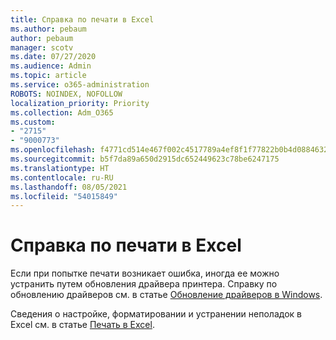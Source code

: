 ```yaml
---
title: Справка по печати в Excel
ms.author: pebaum
author: pebaum
manager: scotv
ms.date: 07/27/2020
ms.audience: Admin
ms.topic: article
ms.service: o365-administration
ROBOTS: NOINDEX, NOFOLLOW
localization_priority: Priority
ms.collection: Adm_O365
ms.custom:
- "2715"
- "9000773"
ms.openlocfilehash: f4771cd514e467f002c4517789a4ef8f1f77822b0b4d0884632cafb98b60e470
ms.sourcegitcommit: b5f7da89a650d2915dc652449623c78be6247175
ms.translationtype: HT
ms.contentlocale: ru-RU
ms.lasthandoff: 08/05/2021
ms.locfileid: "54015849"
---
```

# <a name="help-with-printing-in-excel"></a>Справка по печати в Excel

Если при попытке печати возникает ошибка, иногда ее можно устранить путем обновления драйвера принтера. Справку по обновлению драйверов см. в статье [Обновление драйверов в Windows](https://support.microsoft.com/help/4028443/windows-10-update-drivers).

Сведения о настройке, форматировании и устранении неполадок в Excel см. в статье [Печать в Excel](https://support.office.com/client/9785e791-de6f-48dd-9b0d-899d75c33d69).